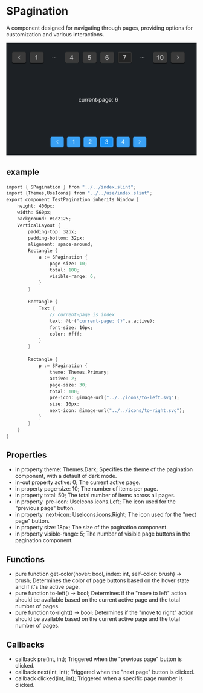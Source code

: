 # SPagination
A component designed for navigating through pages, providing options for customization and various interactions.

![](../../static/pagination.png)

## example
```rust
import { SPagination } from "../../index.slint";
import {Themes,UseIcons} from "../../use/index.slint";
export component TestPagination inherits Window {
    height: 400px;
    width: 560px;
    background: #1d2125;
    VerticalLayout {
        padding-top: 32px;
        padding-bottom: 32px;
        alignment: space-around;
        Rectangle {
            a := SPagination {
                page-size: 10;
                total: 100;
                visible-range: 6;
            }
        }

        Rectangle {
            Text {
                // current-page is index
                text: @tr("current-page: {}",a.active);
                font-size: 16px;
                color: #fff;
            }
        }

        Rectangle {
            p := SPagination {
                theme: Themes.Primary;
                active: 2;
                page-size: 30;
                total: 100;
                pre-icon: @image-url("../../icons/to-left.svg");
                size: 16px;
                next-icon: @image-url("../../icons/to-right.svg");
            }
        }
    }
}

```
## Properties
- in property <Themes> theme: Themes.Dark; Specifies the theme of the pagination component, with a default of dark mode.
- in-out property <int> active: 0; The current active page.
- in property <int> page-size: 10; The number of items per page.
- in property <int> total: 50; The total number of items across all pages.
- in property <image> pre-icon: UseIcons.icons.Left; The icon used for the "previous page" button.
- in property <image> next-icon: UseIcons.icons.Right; The icon used for the "next page" button.
- in property <length> size: 18px; The size of the pagination component.
- in property <int> visible-range: 5; The number of visible page buttons in the pagination component.
## Functions
- pure function get-color(hover: bool, index: int, self-color: brush) -> brush; Determines the color of page buttons based on the hover state and if it's the active page.
- pure function to-left() -> bool; Determines if the "move to left" action should be available based on the current active page and the total number of pages.
- pure function to-right() -> bool; Determines if the "move to right" action should be available based on the current active page and the total number of pages.
## Callbacks
- callback pre(int, int); Triggered when the "previous page" button is clicked.
- callback next(int, int); Triggered when the "next page" button is clicked.
- callback clicked(int, int); Triggered when a specific page number is clicked.
